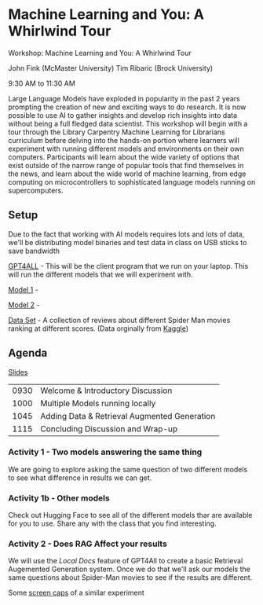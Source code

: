 # Machine Learning and You: A Whirlwind Tour


Workshop: Machine Learning and You: A Whirlwind Tour

John Fink (McMaster University)
Tim Ribaric (Brock University)

9:30 AM to 11:30 AM

Large Language Models have exploded in popularity in the past 2 years prompting the creation of new and exciting ways to do research. It is now possible to use AI to gather insights and develop rich insights into data without being a full fledged data scientist. This workshop will begin with a tour through the Library Carpentry Machine Learning for Librarians curriculum before delving into the hands-on portion where learners will experiment with running different models and environments on their own computers. Participants will learn about the wide variety of options that exist outside of the narrow range of popular tools that find themselves in the news, and learn about the wide world of machine learning, from edge computing on microcontrollers to sophisticated language models running on supercomputers.



## Setup

Due to the fact that working with AI models requires lots and lots of data, we'll be distributing model binaries and test data in class on USB sticks to save bandwidth

[GPT4ALL]() - This will be the client program that we run on your laptop. This will run the different models that we will experiment with.

[Model 1]() - 

[Model 2]() -

[Data Set](data/) - A collection of reviews about different Spider Man movies ranking at different scores. (Data orginally from [Kaggle](https://www.kaggle.com/datasets/okancan/spiderman-movies-imdb-reviews))


## Agenda

[Slides](presentation.pdf)

|||
|---|----|
|0930|Welcome & Introductory Discussion|
|1000|Multiple Models running locally|
|1045|Adding Data & Retrieval Augmented Generation|
|1115|Concluding Discussion and Wrap-up|

### Activity 1 - Two models answering the same thing

We are going to explore asking the same question of two different models to see what difference in results we can get.

### Activity 1b - Other models

Check out Hugging Face to see all of the different models thar are available for you to use. Share any with the class that you find interesting.


### Activity 2 - Does RAG Affect your results

We will use the _Local Docs_ feature of GPT4All to create a basic Retrieval Augemented Generation system. Once we do that we'll ask our models the same questions about Spider-Man movies to see if the results are different. 

Some [screen caps](jan_spider_verse_example) of a similar experiment
